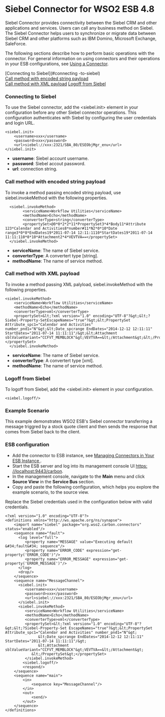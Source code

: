 # Siebel Connector for WSO2 ESB 4.8

Siebel Connector provides connectivity between the Siebel CRM and other applications and services. Users can call any business method on Siebel. The Siebel Connector helps users to synchronize or migrate data between Siebel CRM and other platforms such as IBM Domino, Microsoft Exchange, SaleForce.

The following sections describe how to perform basic operations with the connector. For general information on using connectors and their operations in your ESB configurations, see [Using a Connector](https://docs.wso2.com/display/ESB481/Using+a+Connector).

[Connecting to Siebel](#connecting -to-siebel)		
[Call method with encoded string payload](#call-method-with-encoded-string-payload)  
[Call method with XML payload](#call-method-with-xml-payload) 
[Logoff from Siebel](#logoff-from-siebel)

### Connecting to Siebel
To use the Siebel connector, add the <siebel.init> element in your configuration before any other Siebel connector operations. This configuration authenticates with Siebel by configuring the user credentials and login URL.

    <siebel.init>
        <username>xxx</username>
        <password>xxx</password>
        <url>siebel://xxx:2321/SBA_80/ESEObjMgr_enu</url>
    </siebel.init>

- **username**: Siebel account username.
- **password**: Siebel accout password.
- **url**: connection string.

### Call method with encoded string payload

To invoke a method passing encoded string payload, use siebel.invokeMethod with the following properties.

      <siebel.invokeMethod>
            <serviceName>Workflow Utilities</serviceName>
            <methodName>Echo</methodName>
            <converterType>string</converterType>
            <propertySet>@0*0*2*2*11*PropertySet3*4*Body11*Attribute 123*Calendar and Activities8*number#11*N2*0*10*Date range3*0*8*EndDates19*2011-07-14 12:11:1110*StartDates19*2011-07-14 11:11:110*0*10*Attachment2*4*VEVTVA==</propertySet>
      </siebel.invokeMethod>

- **serviceName**: The name of Siebel service.
- **converterType**: A convertert type [string].
- **methodName**: The name of service method.

### Call method with XML payload

To invoke a method passing XML palyload, siebel.invokeMethod with the following properties.

    <siebel.invokeMethod>
        <serviceName>Workflow Utilities</serviceName>
        <methodName>Echo</methodName>
        <converterType>xml</converterType>
        <propertySet>&lt;?xml version="1.0" encoding="UTF-8"?&gt;&lt;?Siebel-Property-SetEscapeNames="true"?&gt;&lt;PropertySet Attribute_spc1="Calendar and Activities" number_pnd1="N"&gt;&lt;Date_spcrange EndDates="2014-12-12 12:11:11" StartDates="2011-07-14 11:11:11"/&gt;&lt;Attachment sblValueVariant="CCFVT_MEMBLOCK"&gt;VEVTVA==&lt;/Attachment&gt;&lt;/PropertySet&gt;</propertySet>
      </siebel.invokeMethod>

- **serviceName**: The name of Siebel service.
- **converterType**: A convertert type [xml].
- **methodName**: The name of service method.

### Logoff from Siebel

To logoff from Siebel, add the <siebel.init> element in your configuration.

    <siebel.logoff/>
    
### Example Scenario

This example demonstrates WSO2 ESB's Siebel connector transferring a message triggred by a stock quote client and then sends the response that comes from Siebel back to the client.

### ESB configuration
- Add the connector to ESB instance, see [Managing Connectors in Your ESB Instance ](https://docs.wso2.com/display/ESB481/Managing+Connectors+in+Your+ESB+Instance).
- Start the ESB server and log into its management console UI [https: //localhost:9443/carbon](https://localhost:9443/carbon).
- In the management console, navigate to the **Main** menu and click **Source View** in the **Service Bus** section.
- Copy and paste the following configuration, which helps you explore the example scenario, to the source view.

Replace the Siebel credentials used in the configuration below with valid credentials.

    <?xml version="1.0" encoding="UTF-8"?>
    <definitions xmlns="http://ws.apache.org/ns/synapse">
        <import name="siebel" package="org.wso2.carbon.connectors" status="enabled"/>
        <sequence name="fault">
          <log level="full">
             <property name="MESSAGE" value="Executing default &#34;fault&#34; sequence"/>
             <property name="ERROR_CODE" expression="get-property('ERROR_CODE')"/>
             <property name="ERROR_MESSAGE" expression="get-property('ERROR_MESSAGE')"/>
          </log>
          <drop/>
        </sequence>
        <sequence name="MessageChannel">
          <siebel.init>
             <username>xxx</username>
             <password>xxx</password>
             <url>siebel://xxx:2321/SBA_80/ESEObjMgr_enu</url>
          </siebel.init>
          <siebel.invokeMethod>
             <serviceName>Workflow Utilities</serviceName>
             <methodName>Echo</methodName>
             <converterType>xml</converterType>
             <propertySet>&lt;?xml version="1.0" encoding="UTF-8"?&gt;&lt;?Siebel-Property-Set EscapeNames="true"?&gt;&lt;PropertySet Attribute_spc1="Calendar and Activities" number_pnd1="N"&gt;
                   &lt;Date_spcrange EndDates="2014-12-12 12:11:11" StartDates="2011-07-14 11:11:11"/&gt;
                   &lt;Attachment sblValueVariant="CCFVT_MEMBLOCK"&gt;VEVTVA==&lt;/Attachment&gt;
                &lt;/PropertySet&gt;</propertySet>
             </siebel.invokeMethod>
            <siebel.logoff/>
            <respond/>
        </sequence>
        <sequence name="main">
            <in>
                <sequence key="MessageChannel"/>
            </in>
            <out>
                <send/>
            </out>
        </sequence>
    </definitions>
